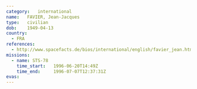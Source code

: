 ```yaml
---
category:	international
name:	FAVIER, Jean-Jacques
type:	civilian
dob:	1949-04-13
country:
  - FRA
references:
  - http://www.spacefacts.de/bios/international/english/favier_jean.htm
missions:
  - name: STS-78
    time_start:   1996-06-20T14:49Z
    time_end:     1996-07-07T12:37:31Z
evas:
---
```

